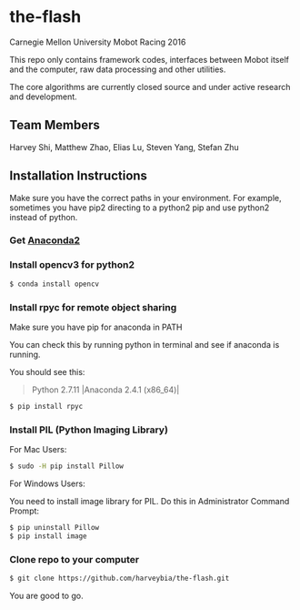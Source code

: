 # the-flash
Carnegie Mellon University Mobot Racing 2016

This repo only contains framework codes, interfaces between Mobot itself
and the computer, raw data processing and other utilities.

The core algorithms are currently closed source and under active research and
development.

## Team Members
Harvey Shi,
Matthew Zhao,
Elias Lu,
Steven Yang,
Stefan Zhu

## Installation Instructions
Make sure you have the correct paths in your environment.
For example, sometimes you have pip2 directing to a python2
pip and use python2 instead of python.

### Get [Anaconda2]

### Install opencv3 for python2
```sh
$ conda install opencv
```
### Install rpyc for remote object sharing
Make sure you have pip for anaconda in PATH

You can check this by running python in terminal and see if anaconda is running.

You should see this:

> Python 2.7.11 |Anaconda 2.4.1 (x86_64)|

```sh
$ pip install rpyc
```

### Install PIL (Python Imaging Library)
For Mac Users:

```sh
$ sudo -H pip install Pillow
```

For Windows Users:

You need to install image library for PIL.
Do this in Administrator Command Prompt:
```sh
$ pip uninstall Pillow
$ pip install image
```

### Clone repo to your computer
```sh
$ git clone https://github.com/harveybia/the-flash.git
```
You are good to go.

[Anaconda2]: <https://www.continuum.io/downloads>
